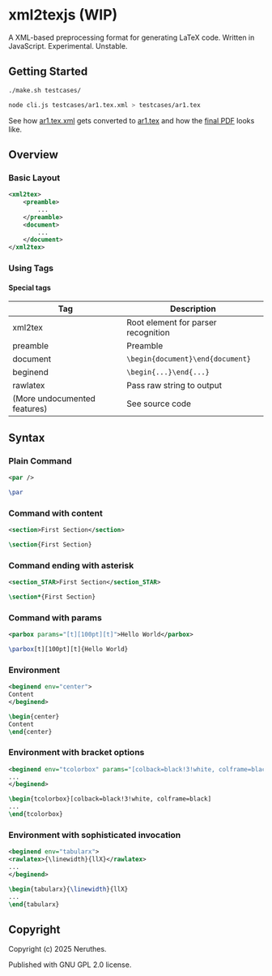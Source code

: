 # xml2texjs (WIP)

A XML-based preprocessing format for generating LaTeX code. Written in JavaScript. Experimental. Unstable.


## Getting Started

```sh
./make.sh testcases/
```

```sh
node cli.js testcases/ar1.tex.xml > testcases/ar1.tex
```

See how [ar1.tex.xml](https://github.com/neruthes/xml2texjs/blob/master/testcases/ar1.tex.xml)
gets converted to [ar1.tex](https://github.com/neruthes/xml2texjs/blob/master/testcases/ar1.tex)
and how the [final PDF](https://pub-714f8d634e8f451d9f2fe91a4debfa23.r2.dev/xml2texjs/bbee28583ac58510f28399f4/ar1.pdf) looks like.


## Overview

### Basic Layout
```xml
<xml2tex>
    <preamble>
        ...
    </preamble>
    <document>
        ...
    </document>
</xml2tex>
```

### Using Tags

#### Special tags

| Tag                          | Description                         |
| ---------------------------- | ----------------------------------- |
| xml2tex                      | Root element for parser recognition |
| preamble                     | Preamble                            |
| document                     | `\begin{document}\end{document}`    |
| beginend                     | `\begin{...}\end{...}`              |
| rawlatex                     | Pass raw string to output           |
| (More undocumented features) | See source code                     |




## Syntax

### Plain Command

```xml
<par />
```

```tex
\par
```

### Command with content
```xml
<section>First Section</section>
```

```tex
\section{First Section}
```

### Command ending with asterisk
```xml
<section_STAR>First Section</section_STAR>
```

```tex
\section*{First Section}
```

### Command with params

```xml
<parbox params="[t][100pt][t]">Hello World</parbox>
```

```tex
\parbox[t][100pt][t]{Hello World}
```

### Environment

```xml
<beginend env="center">
Content
</beginend>
```

```tex
\begin{center}
Content
\end{center}
```

### Environment with bracket options

```xml
<beginend env="tcolorbox" params="[colback=black!3!white, colframe=black]">
...
</beginend>
```

```tex
\begin{tcolorbox}[colback=black!3!white, colframe=black]
...
\end{tcolorbox}
```

### Environment with sophisticated invocation

```xml
<beginend env="tabularx">
<rawlatex>{\linewidth}{llX}</rawlatex>
...
</beginend>
```

```tex
\begin{tabularx}{\linewidth}{llX}
...
\end{tabularx}
```






## Copyright

Copyright (c) 2025 Neruthes.

Published with GNU GPL 2.0 license.



